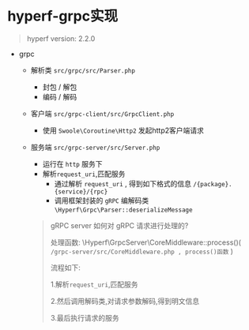 # hyperf-grpc实现

> hyperf version: 2.2.0

- grpc
    - 解析类 `src/grpc/src/Parser.php`
        - 封包 / 解包
        - 编码 / 解码
    - 客户端 `src/grpc-client/src/GrpcClient.php`
        - 使用 `Swoole\Coroutine\Http2` 发起http2客户端请求
    - 服务端 `src/grpc-server/src/Server.php`
        - 运行在 `http` 服务下
        - 解析`request_uri`,匹配服务
            - 通过解析 `request_uri` , 得到如下格式的信息 `/{package}.{service}/{rpc}`
            - 调用框架封装的 `gRPC` 编解码类 `\Hyperf\Grpc\Parser::deserializeMessage`

        > gRPC server 如何对 gRPC 请求进行处理的?
        >
        > 处理函数: \Hyperf\GrpcServer\CoreMiddleware::process()( `/grpc-server/src/CoreMiddleware.php , process()函数` )
        > 
        > 流程如下: 
        >
        > 1.解析`request_uri`,匹配服务
        >
        > 2.然后调用解码类,对请求参数解码,得到明文信息
        >
        > 3.最后执行请求的服务
